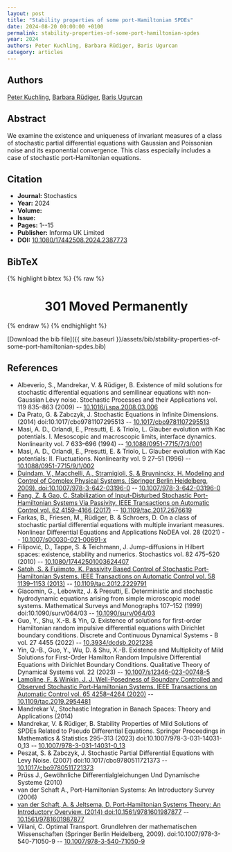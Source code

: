 ```yaml
---
layout: post
title: "Stability properties of some port-Hamiltonian SPDEs"
date: 2024-08-20 00:00:00 +0100
permalink: stability-properties-of-some-port-hamiltonian-spdes
year: 2024
authors: Peter Kuchling, Barbara Rüdiger, Baris Ugurcan
category: articles
---
```

 
## Authors
[Peter Kuchling](authors/peter-kuchling), [Barbara Rüdiger](authors/barbara-rudiger), [Baris Ugurcan](authors/baris-e-ugurcan)
 
## Abstract
We examine the existence and uniqueness of invariant measures of a class of stochastic partial differential equations with Gaussian and Poissonian noise and its exponential convergence. This class especially includes a case of stochastic port-Hamiltonian equations.
 
## Citation
- **Journal:** Stochastics
- **Year:** 2024
- **Volume:** 
- **Issue:** 
- **Pages:** 1--15
- **Publisher:** Informa UK Limited
- **DOI:** [10.1080/17442508.2024.2387773](https://doi.org/10.1080/17442508.2024.2387773)
 
## BibTeX
{% highlight bibtex %}
{% raw %}
<html>
<head><title>301 Moved Permanently</title></head>
<body>
<center><h1>301 Moved Permanently</h1></center>
</body>
</html>
{% endraw %}
{% endhighlight %}
 
[Download the bib file]({{ site.baseurl }}/assets/bib/stability-properties-of-some-port-hamiltonian-spdes.bib)
 
## References
- Albeverio, S., Mandrekar, V. & Rüdiger, B. Existence of mild solutions for stochastic differential equations and semilinear equations with non-Gaussian Lévy noise. Stochastic Processes and their Applications vol. 119 835–863 (2009) -- [10.1016/j.spa.2008.03.006](https://doi.org/10.1016/j.spa.2008.03.006)
- Da Prato, G. & Zabczyk, J. Stochastic Equations in Infinite Dimensions. (2014) doi:10.1017/cbo9781107295513 -- [10.1017/cbo9781107295513](https://doi.org/10.1017/cbo9781107295513)
- Masi, A. D., Orlandi, E., Presutti, E. & Triolo, L. Glauber evolution with Kac potentials. I. Mesoscopic and macroscopic limits, interface dynamics. Nonlinearity vol. 7 633–696 (1994) -- [10.1088/0951-7715/7/3/001](https://doi.org/10.1088/0951-7715/7/3/001)
- Masi, A. D., Orlandi, E., Presutti, E. & Triolo, L. Glauber evolution with Kac potentials: II. Fluctuations. Nonlinearity vol. 9 27–51 (1996) -- [10.1088/0951-7715/9/1/002](https://doi.org/10.1088/0951-7715/9/1/002)
- [Duindam, V., Macchelli, A., Stramigioli, S. & Bruyninckx, H. Modeling and Control of Complex Physical Systems. (Springer Berlin Heidelberg, 2009). doi:10.1007/978-3-642-03196-0](modeling-and-control-of-complex-physical-systems) -- [10.1007/978-3-642-03196-0](https://doi.org/10.1007/978-3-642-03196-0)
- [Fang, Z. & Gao, C. Stabilization of Input-Disturbed Stochastic Port-Hamiltonian Systems Via Passivity. IEEE Transactions on Automatic Control vol. 62 4159–4166 (2017)](stabilization-of-input-disturbed-stochastic-port-hamiltonian-systems-via-passivity) -- [10.1109/tac.2017.2676619](https://doi.org/10.1109/tac.2017.2676619)
- Farkas, B., Friesen, M., Rüdiger, B. & Schroers, D. On a class of stochastic partial differential equations with multiple invariant measures. Nonlinear Differential Equations and Applications NoDEA vol. 28 (2021) -- [10.1007/s00030-021-00691-x](https://doi.org/10.1007/s00030-021-00691-x)
- Filipović, D., Tappe, S. & Teichmann, J. Jump-diffusions in Hilbert spaces: existence, stability and numerics. Stochastics vol. 82 475–520 (2010) -- [10.1080/17442501003624407](https://doi.org/10.1080/17442501003624407)
- [Satoh, S. & Fujimoto, K. Passivity Based Control of Stochastic Port-Hamiltonian Systems. IEEE Transactions on Automatic Control vol. 58 1139–1153 (2013)](passivity-based-control-of-stochastic-port-hamiltonian-systems) -- [10.1109/tac.2012.2229791](https://doi.org/10.1109/tac.2012.2229791)
- Giacomin, G., Lebowitz, J. & Presutti, E. Deterministic and stochastic hydrodynamic equations arising from simple microscopic model systems. Mathematical Surveys and Monographs 107–152 (1999) doi:10.1090/surv/064/03 -- [10.1090/surv/064/03](https://doi.org/10.1090/surv/064/03)
- Guo, Y., Shu, X.-B. & Yin, Q. Existence of solutions for first-order Hamiltonian random impulsive differential equations with Dirichlet boundary conditions. Discrete and Continuous Dynamical Systems - B vol. 27 4455 (2022) -- [10.3934/dcdsb.2021236](https://doi.org/10.3934/dcdsb.2021236)
- Yin, Q.-B., Guo, Y., Wu, D. & Shu, X.-B. Existence and Multiplicity of Mild Solutions for First-Order Hamilton Random Impulsive Differential Equations with Dirichlet Boundary Conditions. Qualitative Theory of Dynamical Systems vol. 22 (2023) -- [10.1007/s12346-023-00748-5](https://doi.org/10.1007/s12346-023-00748-5)
- [Lamoline, F. & Winkin, J. J. Well-Posedness of Boundary Controlled and Observed Stochastic Port-Hamiltonian Systems. IEEE Transactions on Automatic Control vol. 65 4258–4264 (2020)](well-posedness-of-boundary-controlled-and-observed-stochastic-port-hamiltonian-systems) -- [10.1109/tac.2019.2954481](https://doi.org/10.1109/tac.2019.2954481)
- Mandrekar V., Stochastic Integration in Banach Spaces: Theory and Applications (2014)
- Mandrekar, V. & Rüdiger, B. Stability Properties of Mild Solutions of SPDEs Related to Pseudo Differential Equations. Springer Proceedings in Mathematics &amp; Statistics 295–313 (2023) doi:10.1007/978-3-031-14031-0_13 -- [10.1007/978-3-031-14031-0_13](https://doi.org/10.1007/978-3-031-14031-0_13)
- Peszat, S. & Zabczyk, J. Stochastic Partial Differential Equations with Levy Noise. (2007) doi:10.1017/cbo9780511721373 -- [10.1017/cbo9780511721373](https://doi.org/10.1017/cbo9780511721373)
- Prüss J., Gewöhnliche Differentialgleichungen Und Dynamische Systeme (2010)
- van der Schaft A., Port-Hamiltonian Systems: An Introductory Survey (2006)
- [van der Schaft, A. & Jeltsema, D. Port-Hamiltonian Systems Theory: An Introductory Overview. (2014) doi:10.1561/9781601987877](port-hamiltonian-systems-theory-an-introductory-overview0) -- [10.1561/9781601987877](https://doi.org/10.1561/9781601987877)
- Villani, C. Optimal Transport. Grundlehren der mathematischen Wissenschaften (Springer Berlin Heidelberg, 2009). doi:10.1007/978-3-540-71050-9 -- [10.1007/978-3-540-71050-9](https://doi.org/10.1007/978-3-540-71050-9)

